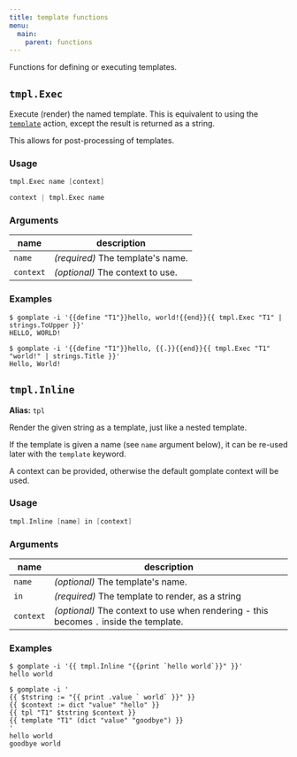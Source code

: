```yaml
---
title: template functions
menu:
  main:
    parent: functions
---
```


Functions for defining or executing templates.

## `tmpl.Exec`

Execute (render) the named template. This is equivalent to using the [`template`](https://golang.org/pkg/text/template/#hdr-Actions) action, except the result is returned as a string.

This allows for post-processing of templates.

### Usage
```go
tmpl.Exec name [context] 
```

```go
context | tmpl.Exec name  
```

### Arguments

| name | description |
|------|-------------|
| `name` | _(required)_ The template's name. |
| `context` | _(optional)_ The context to use. |

### Examples

```console
$ gomplate -i '{{define "T1"}}hello, world!{{end}}{{ tmpl.Exec "T1" | strings.ToUpper }}'
HELLO, WORLD!
```
```console
$ gomplate -i '{{define "T1"}}hello, {{.}}{{end}}{{ tmpl.Exec "T1" "world!" | strings.Title }}'
Hello, World!
```

## `tmpl.Inline`

**Alias:** `tpl`

Render the given string as a template, just like a nested template.

If the template is given a name (see `name` argument below), it can be re-used later with the `template` keyword.

A context can be provided, otherwise the default gomplate context will be used.

### Usage
```go
tmpl.Inline [name] in [context] 
```

### Arguments

| name | description |
|------|-------------|
| `name` | _(optional)_ The template's name. |
| `in` | _(required)_ The template to render, as a string |
| `context` | _(optional)_ The context to use when rendering - this becomes `.` inside the template. |

### Examples

```console
$ gomplate -i '{{ tmpl.Inline "{{print `hello world`}}" }}'
hello world
```
```console
$ gomplate -i '
{{ $tstring := "{{ print .value ` world` }}" }}
{{ $context := dict "value" "hello" }}
{{ tpl "T1" $tstring $context }}
{{ template "T1" (dict "value" "goodbye") }}
'
hello world
goodbye world
```
